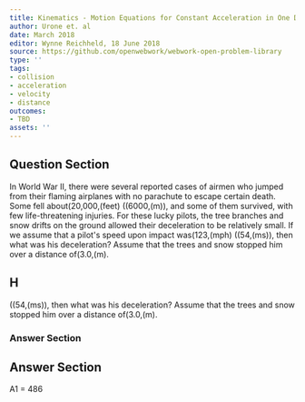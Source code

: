 ```yaml
---
title: Kinematics - Motion Equations for Constant Acceleration in One Dimension
author: Urone et. al
date: March 2018
editor: Wynne Reichheld, 18 June 2018
source: https://github.com/openwebwork/webwork-open-problem-library
type: ''
tags:
- collision
- acceleration
- velocity
- distance
outcomes:
- TBD
assets: ''
---
```


## Question Section 

In World War II, there were several reported cases of airmen who jumped from their flaming airplanes with no parachute to escape certain death. Some fell about(20,000,(feet) ((6000,(m)), and some of them survived, with few life-threatening injuries. For these lucky pilots, the tree branches and snow drifts on the ground allowed their deceleration to be relatively small. If we assume that a pilot's speed upon impact was(123,(mph) ((54,(ms)), then what was his deceleration? Assume that the trees and snow stopped him over a distance of(3.0,(m).

## H
((54,(ms)), then what was his deceleration? Assume that the trees and snow stopped him over a distance of(3.0,(m).
### Answer Section


## Answer Section

A1 = 486